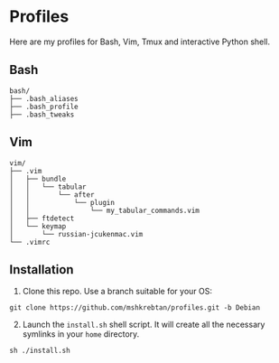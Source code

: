 # Profiles

Here are my profiles for Bash, Vim, Tmux and interactive Python shell.

## Bash

```
bash/
├── .bash_aliases
├── .bash_profile
├── .bash_tweaks
```

## Vim

```
vim/
├── .vim
│   ├── bundle
│   │   └── tabular
│   │       └── after
│   │           └── plugin
│   │               └── my_tabular_commands.vim
│   ├── ftdetect
│   └── keymap
│       └── russian-jcukenmac.vim
└── .vimrc
```

## Installation

1. Clone this repo. Use a branch suitable for your OS:
```
git clone https://github.com/mshkrebtan/profiles.git -b Debian
```

2. Launch the `install.sh` shell script. It will create all the necessary symlinks in your `home` directory.
```
sh ./install.sh
```

